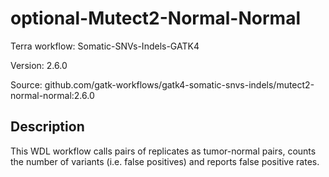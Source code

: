 # optional-Mutect2-Normal-Normal

Terra workflow: Somatic-SNVs-Indels-GATK4

Version: 2.6.0

Source: github.com/gatk-workflows/gatk4-somatic-snvs-indels/mutect2-normal-normal:2.6.0

## Description

This WDL workflow calls pairs of replicates as tumor-normal pairs, counts the number of variants (i.e. false positives) and reports false positive rates.
